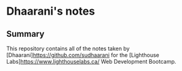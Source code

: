 # Dhaarani's notes
## Summary 

This repository contains all of the notes taken by [Dhaarani]https://github.com/sudhaarani for the [Lighthouse Labs]https://www.lighthouselabs.ca/ Web Development Bootcamp.